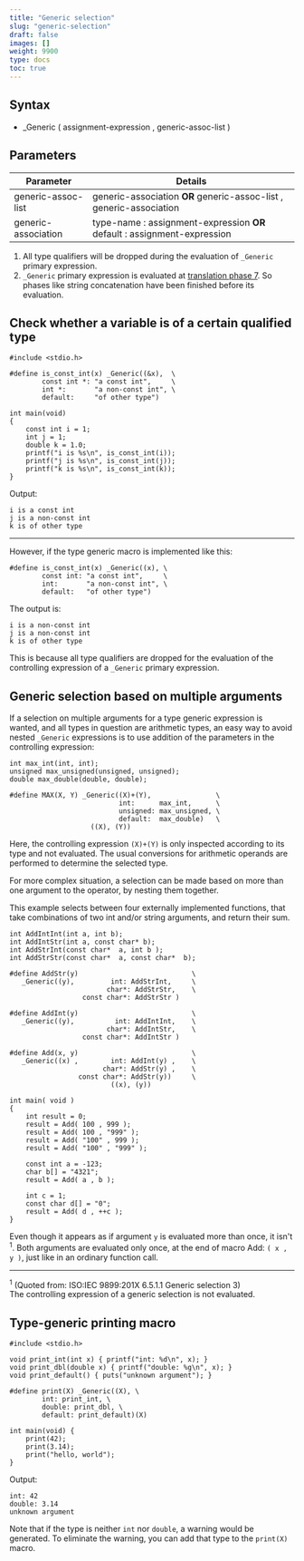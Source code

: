 ```yaml
---
title: "Generic selection"
slug: "generic-selection"
draft: false
images: []
weight: 9900
type: docs
toc: true
---
```


## Syntax
 - _Generic ( assignment-expression , generic-assoc-list )

## Parameters
| Parameter | Details |  
| --------- | ------- |  
| generic-assoc-list | generic-association **OR** generic-assoc-list , generic-association |  
| generic-association | type-name : assignment-expression **OR** default : assignment-expression


 1. All type qualifiers will be dropped during the evaluation of `_Generic` primary expression.
 2. `_Generic` primary expression is evaluated at [translation phase 7][1]. So phases like string concatenation have been finished before its evaluation.


  [1]: http://port70.net/~nsz/c/c11/n1570.html#5.1.1.2

## Check whether a variable is of a certain qualified type
    #include <stdio.h> 
    
    #define is_const_int(x) _Generic((&x),  \
            const int *: "a const int",     \
            int *:       "a non-const int", \
            default:     "of other type")
    
    int main(void)
    {
        const int i = 1;
        int j = 1;
        double k = 1.0;
        printf("i is %s\n", is_const_int(i));
        printf("j is %s\n", is_const_int(j));
        printf("k is %s\n", is_const_int(k));
    }

Output:

    i is a const int
    j is a non-const int
    k is of other type

----------

However, if the type generic macro is implemented like this:
    
    #define is_const_int(x) _Generic((x), \
            const int: "a const int",     \
            int:       "a non-const int", \
            default:   "of other type")

The output is:

    i is a non-const int
    j is a non-const int
    k is of other type

This is because all type qualifiers are dropped for the evaluation of  the controlling expression of a `_Generic` primary expression.

## Generic selection based on multiple arguments
If a selection on multiple arguments for a type generic expression is wanted, and all types in question are arithmetic types, an easy way to avoid nested `_Generic` expressions is to use addition of the parameters in the controlling expression:

    int max_int(int, int);
    unsigned max_unsigned(unsigned, unsigned);
    double max_double(double, double);

    #define MAX(X, Y) _Generic((X)+(Y),                \
                               int:      max_int,      \
                               unsigned: max_unsigned, \
                               default:  max_double)   \
                        ((X), (Y))

Here, the controlling expression `(X)+(Y)` is only inspected according to its type and not evaluated. The usual conversions for arithmetic operands are performed to determine the selected type.


For more complex situation, a selection can be made based on more than one argument to the operator, by nesting them together. 

This example selects between four externally implemented functions, that take combinations of two int and/or string arguments, and return their sum. 


    int AddIntInt(int a, int b);
    int AddIntStr(int a, const char* b);
    int AddStrInt(const char*  a, int b );
    int AddStrStr(const char*  a, const char*  b);
    
    #define AddStr(y)                            \
       _Generic((y),         int: AddStrInt,     \
                            char*: AddStrStr,    \
                      const char*: AddStrStr )

    #define AddInt(y)                            \
       _Generic((y),          int: AddIntInt,    \
                            char*: AddIntStr,    \
                      const char*: AddIntStr )
    
    #define Add(x, y)                            \
       _Generic((x) ,        int: AddInt(y) ,    \
                           char*: AddStr(y) ,    \
                     const char*: AddStr(y))     \
                             ((x), (y))
    
    int main( void )
    {
        int result = 0;
        result = Add( 100 , 999 );
        result = Add( 100 , "999" );
        result = Add( "100" , 999 );
        result = Add( "100" , "999" );

        const int a = -123;
        char b[] = "4321";
        result = Add( a , b );
    
        int c = 1;
        const char d[] = "0";
        result = Add( d , ++c );
    }

Even though it appears as if argument `y` is evaluated more than once, it isn't <sup>1</sup>. Both arguments are evaluated only once, at the end of macro Add: `( x , y )`, just like in an ordinary function call.

----

<sup>1</sup> (Quoted from: ISO:IEC 9899:201X 6.5.1.1 Generic selection 3)  
The controlling expression of a generic selection is not evaluated. 



## Type-generic printing macro
    #include <stdio.h>
    
    void print_int(int x) { printf("int: %d\n", x); }
    void print_dbl(double x) { printf("double: %g\n", x); }
    void print_default() { puts("unknown argument"); }
    
    #define print(X) _Generic((X), \
            int: print_int, \
            double: print_dbl, \
            default: print_default)(X)
    
    int main(void) {
        print(42);
        print(3.14);
        print("hello, world");
    }

Output:

    int: 42
    double: 3.14
    unknown argument

Note that if the type is neither `int` nor `double`, a warning would be generated. To eliminate the warning, you can add that type to the `print(X)` macro.

